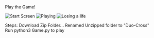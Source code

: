 Play the Game!

![Start Screen]((https://i.postimg.cc/7YQ0hFLY/Screenshot-2024-04-22-at-7-03-58-PM.png))
![Playing]((https://i.postimg.cc/MpMRQ9c0/Screenshot-2024-04-22-at-7-04-20-PM.png))
![Losing a life](https://i.postimg.cc/T3zbqnmz/Screenshot-2024-04-22-at-7-04-28-PM.png)

Steps:
Download Zip Folder...
Renamed Unzipped folder to "Duo-Cross"
Run python3 Game.py to play
